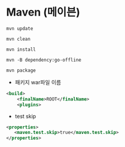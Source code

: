 # Maven (메이븐)

```
mvn update

mvn clean

mvn install

mvn -B dependency:go-offline

mvn package
```

- 패키지 war파일 이름

```xml
<build>
    <finalName>ROOT</finalName>
    <plugins>
```

- test skip

```xml
<properties>
   <maven.test.skip>true</maven.test.skip>
</properties>
```
